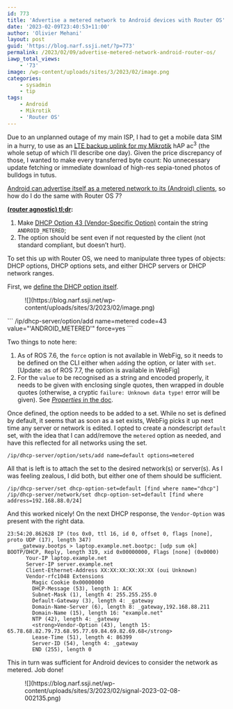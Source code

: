 ```yaml
---
id: 773
title: 'Advertise a metered network to Android devices with Router OS'
date: '2023-02-09T23:40:53+11:00'
author: 'Olivier Mehani'
layout: post
guid: 'https://blog.narf.ssji.net/?p=773'
permalink: /2023/02/09/advertise-metered-network-android-router-os/
iawp_total_views:
    - '73'
image: /wp-content/uploads/sites/3/2023/02/image.png
categories:
    - sysadmin
    - tip
tags:
    - Android
    - Mikrotik
    - 'Router OS'
---
```


Due to an unplanned outage of my main ISP, I had to get a mobile data SIM in a hurry, to use as an [LTE backup uplink for my Mikrotik](https://blog.ligos.net/2018-03-01/Mikrotik-And-LTE-via-USB-and-Failover.html) hAP ac<sup>3</sup> (the whole setup of which I’ll describe one day). Given the price discrepancy of those, I wanted to make every transferred byte count: No unnecessary update fetching or immediate download of high-res sepia-toned photos of bulldogs in tutus.

[Android can advertise itself as a metered network to its (Android) clients](<http://* https://android.stackexchange.com/questions/215006/is-it-possible-to-designate-a-wi-fi-ssid-as-metered-mobile-network#220981>), so how do I do the same with Router OS 7?

**[(router agnostic) tl;dr](https://www.lorier.net/docs/android-metered.html):**

1. Make [DHCP Option 43 (Vendor-Specific Option)](https://www.rfc-editor.org/rfc/rfc2132#section-8.4) contain the string `ANDROID_METERED`;
2. The option should be sent even if not requested by the client (not standard compliant, but doesn’t hurt).

To set this up with Router OS, we need to manipulate three types of objects: DHCP options, DHCP options sets, and either DHCP servers or DHCP network ranges.

First, we [define the DHCP option itself](https://help.mikrotik.com/docs/display/ROS/DHCP#DHCP-DHCPOptions.1).

<div class="wp-block-image"><figure class="aligncenter size-full">![](https://blog.narf.ssji.net/wp-content/uploads/sites/3/2023/02/image.png)</figure></div>```
/ip/dhcp-server/option/add name=metered code=43 value="'ANDROID_METERED'"  force=yes
```

Two things to note here:

1. As of ROS 7.6, the `force` option is not available in WebFig, so it needs to be defined on the CLI either when `add`ing the option, or later with `set`. \[Update: as of ROS 7.7, the option is available in WebFig\]
2. For the `value` to be recognised as a string and encoded properly, it needs to be given with enclosing single quotes, then wrapped in double quotes (otherwise, a cryptic `failure: Unknown data type!` error will be given). See [*Properties* in the doc](https://help.mikrotik.com/docs/display/ROS/DHCP#DHCP-DHCPOptions.1).

Once defined, the option needs to be added to a set. While no set is defined by default, it seems that as soon as a set exists, WebFig picks it up next time any server or network is edited. I opted to create a nondescript `default` set, with the idea that I can add/remove the `metered` option as needed, and have this reflected for all networks using the set.

```
/ip/dhcp-server/option/sets/add name=default options=metered
```

All that is left is to attach the set to the desired network(s) or server(s). As I was feeling zealous, I did both, but either one of them should be sufficient.

```
/ip/dhcp-server/set dhcp-option-set=default [find where name="dhcp"]
/ip/dhcp-server/network/set dhcp-option-set=default [find where address=192.168.88.0/24]
```

And this worked nicely! On the next DHCP response, the `Vendor-Option` was present with the right data.

```
23:54:20.862628 IP (tos 0x0, ttl 16, id 0, offset 0, flags [none], proto UDP (17), length 347)
    _gateway.bootps > laptop.example.net.bootpc: [udp sum ok] BOOTP/DHCP, Reply, length 319, xid 0x00000000, Flags [none] (0x0000)
	  Your-IP laptop.example.net
	  Server-IP server.example.net
	  Client-Ethernet-Address XX:XX:XX:XX:XX:XX (oui Unknown)
	  Vendor-rfc1048 Extensions
	    Magic Cookie 0x00000000
	    DHCP-Message (53), length 1: ACK
	    Subnet-Mask (1), length 4: 255.255.255.0
	    Default-Gateway (3), length 4: _gateway
	    Domain-Name-Server (6), length 8: _gateway,192.168.88.211
	    Domain-Name (15), length 16: "example.net"
	    NTP (42), length 4: _gateway
	    <strong>Vendor-Option (43), length 15: 65.78.68.82.79.73.68.95.77.69.84.69.82.69.68</strong>
	    Lease-Time (51), length 4: 86399
	    Server-ID (54), length 4: _gateway
	    END (255), length 0
```

This in turn was sufficient for Android devices to consider the network as metered. Job done!

<figure class="wp-block-image size-full">![](https://blog.narf.ssji.net/wp-content/uploads/sites/3/2023/02/signal-2023-02-08-002135.png)</figure>